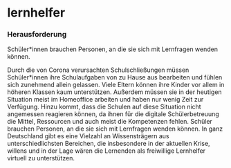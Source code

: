 # lernhelfer

### Herausforderung
Schüler*innen brauchen Personen, an die sie sich mit Lernfragen wenden können.

Durch die von Corona verursachten Schulschließungen müssen Schüler*innen ihre Schulaufgaben von zu Hause aus bearbeiten und fühlen sich zunehmend allein gelassen. Viele Eltern können ihre Kinder vor allem in höheren Klassen kaum unterstützen. Außerdem müssen sie in der heutigen Situation meist im Homeoffice arbeiten und haben nur wenig Zeit zur Verfügung. Hinzu kommt, dass die Schulen auf diese Situation nicht angemessen reagieren können, da ihnen für die digitale Schülerbetreuung die Mittel, Ressourcen und auch meist die Kompetenzen fehlen. Schüler brauchen Personen, an die sie sich mit Lernfragen wenden können. In ganz Deutschland gibt es eine Vielzahl an Wissensträgern aus unterschiedlichsten Bereichen, die insbesondere in der aktuellen Krise, willens und in der Lage wären die Lernenden als freiwillige Lernhelfer virtuell zu unterstützen.
